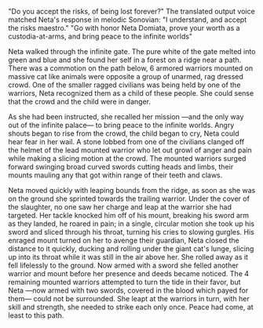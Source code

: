 "Do you accept the risks, of being lost forever?"
The translated output voice matched Neta's response in melodic Sonovian: "I understand, and accept the risks maestro."
"Go with honor Neta Domiata, prove your worth as a custodia-at-arms, and bring peace to the infinite worlds"

Neta walked through the infinite gate. The pure white of the gate melted into green and blue and she found her self in a forest on a ridge near a path. There was a commotion on the path below, 6 armored warriors mounted on massive cat like animals were opposite a group of unarmed, rag dressed crowd. One of the smaller ragged civilians was being held by one of the warriors, Neta recognized them as a child of these people. She could sense that the crowd and the child were in danger.

As she had been instructed, she recalled her mission —and the only way out of the infinite palace— to bring peace to the infinite worlds. Angry shouts began to rise from the crowd, the child began to cry, Neta could hear fear in her wail. A stone lobbed from one of the civilians clanged off the helmet of the lead mounted warrior who let out growl of anger and pain while making a slicing motion at the crowd. The mounted warriors surged forward swinging broad curved swords cutting heads and limbs, their mounts mauling any that got within range of their teeth and claws.

Neta moved quickly with leaping bounds from the ridge, as soon as she was on the ground she sprinted towards the trailing warrior. Under the cover of the slaughter, no one saw her charge and leap at the warrior she had targeted. Her tackle knocked him off of his mount, breaking his sword arm as they landed, he roared in pain; in a single, circular motion she took up his sword and sliced through his throat, turning his cries to slowing gurgles. His enraged mount turned on her to avenge their guardian, Neta closed the distance to it quickly, ducking and rolling under the giant cat's lunge, slicing up into its throat while it was still in the air above her. She rolled away as it fell lifelessly to the ground. Now armed with a sword she felled another warrior and mount before her presence and deeds became noticed. The 4 remaining mounted warriors attempted to turn the tide in their favor, but Neta —now armed with two swords, covered in the blood which payed for them— could not be surrounded. She leapt at the warriors in turn, with her skill and strength, she needed to strike each only once. Peace had come, at least to this path.
